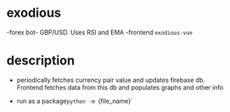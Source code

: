 # exodious
-forex bot- GBP/USD. Uses RSI and EMA 
-frontend `exodious-vue`

# description
- periodically fetches currency pair value and updates firebase db. Frontend fetches data from this db and populates graphs and other info

- run as a package`python -m `{file_name}`